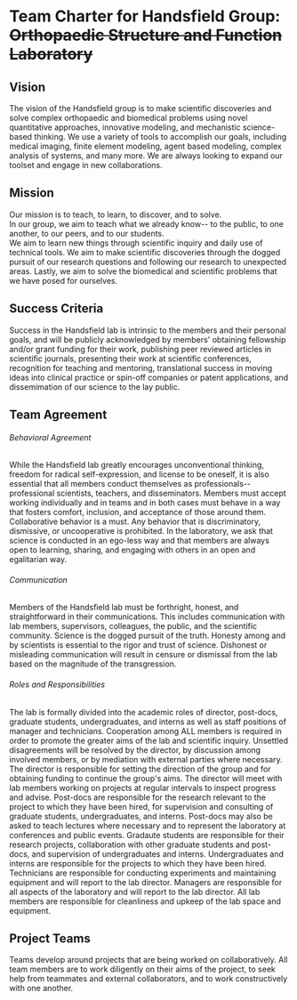 # Team Charter for Handsfield Group: ~~Orthopaedic Structure and Function Laboratory~~

## Vision
The vision of the Handsfield group is to make scientific discoveries and solve complex orthopaedic and biomedical problems
using novel quantitative approaches, innovative modeling, and mechanistic science-based thinking. 
We use a variety of tools to accomplish our goals, including medical imaging, finite element modeling, agent based modeling,
complex analysis of systems, and many more. We are always looking to expand our toolset and engage in new collaborations.

## Mission
Our mission is to teach, to learn, to discover, and to solve.  
In our group, we aim to teach what we already know-- to the public, to one another, to our peers, and to our students.  
We aim to learn new things through scientific inquiry and daily use of technical tools.
We aim to make scientific discoveries through the dogged pursuit of our research questions and following our research to unexpected areas.
Lastly, we aim to solve the biomedical and scientific problems that we have posed for ourselves.

## Success Criteria
Success in the Handsfield lab is intrinsic to the members and their personal goals, and will be publicly acknowledged by members'
obtaining fellowship and/or grant funding for their work, publishing peer reviewed articles in scientific journals, presenting 
their work at scientific conferences, recognition for teaching and mentoring, translational success in moving ideas into clinical practice
or spin-off companies or patent applications, and dissemimation of our science to the lay public.

## Team Agreement

###### Behavioral Agreement
While the Handsfield lab greatly encourages unconventional thinking, freedom for radical self-expression, and license to be oneself, it is 
also essential that all members conduct themselves as professionals-- professional scientists, teachers, and disseminators. Members must
accept working individually and in teams and in both cases must behave in a way that fosters comfort, inclusion, and acceptance of those 
around them. Collaborative behavior is a must. Any behavior that is discriminatory, dismissive, or uncooperative is prohibited. In the 
laboratory, we ask that science is conducted in an ego-less way and that members are always open to learning, sharing, and engaging with
others in an open and egalitarian way.

###### Communication
Members of the Handsfield lab must be forthright, honest, and straightforward in their communications. This includes communication with lab
members, supervisors, colleagues, the public, and the scientific community. Science is the dogged pursuit of the truth. Honesty among and by
scientists is essential to the rigor and trust of science. Dishonest or misleading communication will result in censure or dismissal from 
the lab based on the magnitude of the transgression.

###### Roles and Responsibilities 
The lab is formally divided into the academic roles of director, post-docs, graduate students, undergraduates, and interns as well as
staff positions of manager and technicians. Cooperation among ALL members is required in order to promote the greater aims of the 
lab and scientific inquiry. Unsettled disagreements will be resolved by the director, by discussion among involved members, or by 
mediation with external parties where necessary. The director is responsible for setting the direction of the group and for obtaining
funding to continue the group's aims. The director will meet with lab members working on projects at regular intervals to inspect
progress and advise. Post-docs are responsible for the research relevant to the project to which they have been hired, for supervision
and consulting of graduate students, undergraduates, and interns. Post-docs may also be asked to teach lectures where necessary and to
represent the laboratory at conferences and public events. Gradaute students are responsible for their research projects, collaboration
with other graduate students and post-docs, and supervision of undergraduates and interns. Undergraduates and interns are responsible 
for the projects to which they have been hired. Technicians are responsible for conducting experiments and maintaining equipment and
will report to the lab director. Managers are responsible for all aspects of the laboratory and will report to the lab director.
All lab members are responsible for cleanliness and upkeep of the lab space and equipment.

## Project Teams
Teams develop around projects that are being worked on collaboratively. All team members are to work diligently on their aims of the
project, to seek help from teammates and external collaborators, and to work constructively with one another.
